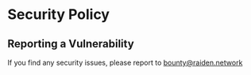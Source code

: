 # Security Policy

## Reporting a Vulnerability

If you find any security issues, please report to bounty@raiden.network
